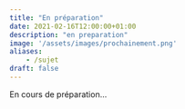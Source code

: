 ```yaml
---
title: "En préparation"
date: 2021-02-16T12:00:00+01:00
description: "en preparation"
image: '/assets/images/prochainement.png'
aliases:
    - /sujet
draft: false 
---
```


En cours de préparation...
